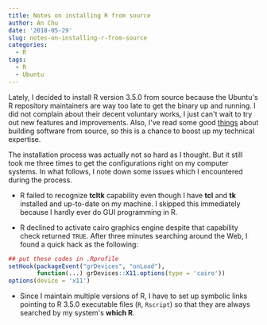 ```yaml
---
title: Notes on installing R from source
author: An Chu
date: '2018-05-29'
slug: notes-on-installing-r-from-source
categories:
  - R
tags:
  - R
  - Ubuntu
---
```


Lately, I decided to install R version 3.5.0 from source because the Ubuntu's R
repository maintainers are way too late to get the binary up and running. I did
not complain about their decent voluntary works, I just can't wait to try out new
features and improvements. Also, I've read some good
[things](https://unix.stackexchange.com/questions/152346/what-is-the-difference-between-building-from-source-and-using-an-install-package)
about building software from source, so this is a chance to boost up my technical
expertise.

The installation process was actually not so hard as I thought. But it still
took me three times to get the configurations right on my computer systems. In
what follows, I note down some issues which I encountered during the process.

* R failed to recognize **tcltk** capability even though I have **tcl** and
  **tk** installed and up-to-date on my machine. I skipped this immediately
  because I hardly ever do GUI programming in R.

* R declined to activate cairo graphics engine despite that capability check
  returned `TRUE`. After three minutes searching around the Web, I found a quick
  hack as the following:

```r
## put these codes in .Rprofile
setHook(packageEvent("grDevices", "onLoad"),
        function(...) grDevices::X11.options(type = 'cairo'))
options(device = 'x11')
```

- Since I maintain multiple versions of R, I have to set up symbolic links
  pointing to R 3.5.0 executable files (`R`, `Rscript`) so that they are always
  searched by my system's **which R**.
